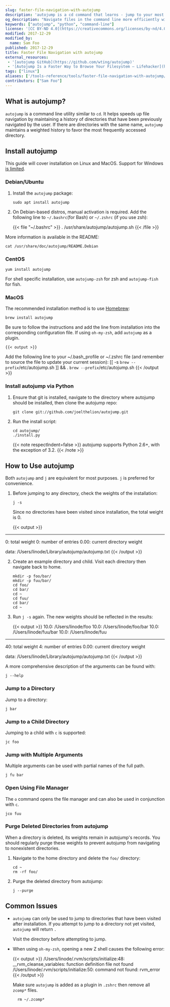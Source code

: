 ```yaml
---
slug: faster-file-navigation-with-autojump
description: 'autojump is a cd command that learns - jump to your most frequently visited directories.'
og_description: "Navigate files in the command line more efficiently with autojump, a tool that jumps to your most frequently accessed directories."
keywords: ["autojump", "python", "command-line"]
license: '[CC BY-ND 4.0](https://creativecommons.org/licenses/by-nd/4.0)'
modified: 2017-12-29
modified_by:
  name: Sam Foo
published: 2017-12-29
title: Faster File Navigation with autojump
external_resources:
 - '[autojump GitHub](https://github.com/wting/autojump)'
 - '[Autojump Is a Faster Way to Browse Your Filesystem – Lifehacker](https://lifehacker.com/5583546/autojump-is-a-faster-way-to-browse-your-filesystem)'
tags: ["linux"]
aliases: ['/tools-reference/tools/faster-file-navigation-with-autojump/']
contributors: ["Sam Foo"]
---
```


## What is autojump?

`autojump` is a command line utility similar to `cd`. It helps speeds up file navigation by maintaining a history of directories that have been previously navigated by the user. If there are directories with the same name, `autojump` maintains a weighted history to favor the most frequently accessed directory.

## Install autojump

This guide will cover installation on Linux and MacOS. Support for Windows [is limited](https://github.com/wting/autojump#known-issues).

### Debian/Ubuntu

1.  Install the `autojump` package:

        sudo apt install autojump

2.  On Debian-based distros, manual activation is required. Add the following line to `~/.bashrc`(for Bash) or `~/.zshrc` (if you use zsh):

      {{< file "~/.bashrc" >}}
. /usr/share/autojump/autojump.sh
{{< /file >}}

More information is available in the README:

    cat /usr/share/doc/autojump/README.Debian

### CentOS

    yum install autojump

For shell specific installation, use `autojump-zsh` for zsh and `autojump-fish` for fish.

### MacOS

The recommended installation method is to use [Homebrew](https://brew.sh/):

    brew install autojump

Be sure to follow the instructions and add the line from installation into the corresponding configuration file. If using `oh-my-zsh`, add `autojump` as a plugin.

    {{< output >}}
Add the following line to your ~/.bash_profile or ~/.zshrc file (and remember
to source the file to update your current session):
  [[ -s `brew --prefix`/etc/autojump.sh ]] && . `brew --prefix`/etc/autojump.sh
{{< /output >}}

### Install autojump via Python

1.  Ensure that git is installed, navigate to the directory where autojump should be installed, then clone the autojump repo:

        git clone git://github.com/joelthelion/autojump.git

2.  Run the install script:

        cd autojump/
        ./install.py

    {{< note respectIndent=false >}}
autojump supports Python 2.6+, with the exception of 3.2.
{{< /note >}}

## How to Use autojump

Both `autojump` and `j` are equivalent for most purposes. `j` is preferred for convenience.

1.  Before jumping to any directory, check the weights of the installation:

        j -s

    Since no directories have been visited since installation, the total weight is 0.

    {{< output >}}
________________________________________

0:       total weight
0:       number of entries
0.00:    current directory weight

data:    /Users/linode/Library/autojump/autojump.txt
{{< /output >}}

2.  Create an example directory and child. Visit each directory then navigate back to home.

        mkdir -p foo/bar/
        mkdir -p fuu/bar/
        cd foo/
        cd bar/
        cd ~
        cd fuu/
        cd bar/
        cd ~

3.  Run `j -s` again. The new weights should be reflected in the results:

    {{< output >}}
10.0:   /Users/linode/foo
10.0:   /Users/linode/foo/bar
10.0:   /Users/linode/fuu/bar
10.0:   /Users/linode/fuu
________________________________________

40:      total weight
4:       number of entries
0.00:    current directory weight

data:    /Users/linode/Library/autojump/autojump.txt
{{< /output >}}

A more comprehensive description of the arguments can be found with:

    j --help

### Jump to a Directory

Jump to a directory:

    j bar

### Jump to a Child Directory

Jumping to a child with `c` is supported:

    jc foo

### Jump with Multiple Arguments

Multiple arguments can be used with partial names of the full path.

    j fu bar

### Open Using File Manager

The `o` command opens the file manager and can also be used in conjunction with `c`.

    jco fuu

### Purge Deleted Directories from autojump

When a directory is deleted, its weights remain in autojump's records. You should regularly purge these weights to prevent autojump from navigating to nonexistent directories.

1.  Navigate to the home directory and delete the `foo/` directory:

        cd ~
        rm -rf foo/

2.  Purge the deleted directory from autojump:

        j --purge

## Common Issues

* `autojump` can only be used to jump to directories that have been visited after installation. If you attempt to jump to a directory not yet visited, `autojump` will return `.`

    Visit the directory before attempting to jump.

* When using `oh-my-zsh`, opening a new Z shell causes the following error:

    {{< output >}}
/Users/linode/.rvm/scripts/initialize:48: __rvm_cleanse_variables: function definition file not found
/Users/linode/.rvm/scripts/initialize:50: command not found: rvm_error
{{< /output >}}

    Make sure `autojump` is added as a plugin in `.zshrc` then remove all `zcomp*` files.

        rm ~/.zcomp*
